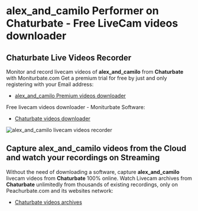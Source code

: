 # alex_and_camilo Performer on Chaturbate - Free LiveCam videos downloader

## Chaturbate Live Videos Recorder

Monitor and record livecam videos of **alex_and_camilo** from **Chaturbate** with Moniturbate.com
Get a premium trial for free by just and only registering with your Email address:
* [alex_and_camilo Premium videos downloader](https://moniturbate.com/request-demo-licence-key.html)

Free livecam videos downloader - Moniturbate Software:
* [Chaturbate videos downloader](https://moniturbate.com/moniturbate-download-software.html)

![alex_and_camilo livecam videos recorder](https://peachurnet.com/templates/moniturbate-software.png)


## Capture alex_and_camilo videos from the Cloud and watch your recordings on Streaming

Without the need of downloading a software, capture **alex_and_camilo** livecam videos from **Chaturbate** 100% online.
Watch Livecam archives from **Chaturbate** unlimitedly from thousands of existing recordings, only on Peachurbate.com and its websites network:
* [Chaturbate videos archives](https://peachurnet.com/)